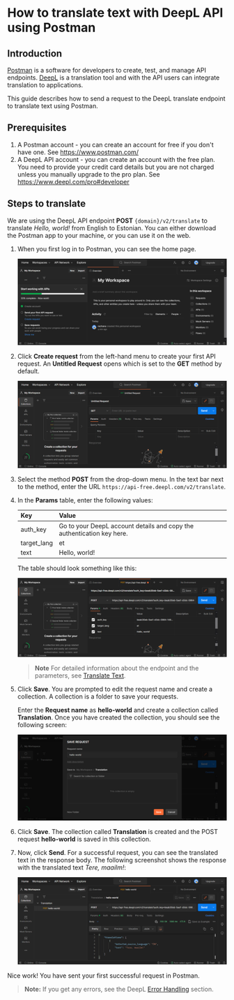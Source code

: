 # How to translate text with DeepL API using Postman

## Introduction

[Postman](https://www.postman.com/) is a software for developers to create, test, and manage API endpoints. [DeepL](https://www.deepl.com/translator) is a translation tool and with the API users can integrate translation to applications.

This guide describes how to send a request to the DeepL translate endpoint to translate text using Postman.

## Prerequisites

1. A Postman account - you can create an account for free if you don't have one. See https://www.postman.com/ 
2. A DeepL API account - you can create an account with the free plan. You need to provide your credit card details but you are not charged unless you manually upgrade to the pro plan. See https://www.deepl.com/pro#developer

## Steps to translate
We are using the DeepL API endpoint **POST** `{domain}/v2/translate` to translate *Hello, world!* from English to Estonian. You can either download the Postman app to your machine, or you can use it on the web.

1. When you first log in to Postman, you can see the home page.

	![Screenshot of the Postman home screen](images/welcome-screen.png)

2. Click **Create request** from the left-hand menu to create your first API request. An **Untitled Request** opens which is set to the **GET** method by default.

	![Screenshot of the new untitled request](images/new-request.png)

3. Select the method **POST** from the drop-down menu. In the text bar next to the method, enter the URL `https://api-free.deepl.com/v2/translate`.
4. In the **Params** table, enter the following values:

	| Key  | Value |
	| ------------- | ------------- |
	| auth_key | Go to your DeepL account details and copy the authentication key here. |
	| target_lang | et |
	| text | Hello, world! |
  
	The table should look something like this: 
  
	![Screenshot of the API request and parameters](images/post-request-params.png)

	>**Note**
	>For detailed information about the endpoint and the parameters, see [Translate Text](https://www.deepl.com/docs-api/translate-text/translate-text/).

5. Click **Save**. You are prompted to edit the request name and create a collection. A collection is a folder to save your requests.

	Enter the **Request name** as **hello-world** and create a collection called **Translation**. Once you have created the collection, you should see the following screen:
	
	![Screenshot of the page to save the request](images/save-request.png)
	
6. Click **Save**. The collection called **Translation** is created and the POST request **hello-world** is saved in this collection.

7. Now, click **Send**. For a successful request, you can see the translated text in the response body. The following screenshot shows the response with the translated text *Tere, maailm!*:

	![Screenshot of the response with the translated text](images/response.png)
	
Nice work! You have sent your first successful request in Postman.

>**Note:**
>If you get any errors, see the DeepL [Error Handling](https://www.deepl.com/docs-api/api-access/error-handling/) section. 
